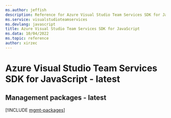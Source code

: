 ```yaml
---
ms.author: jeffish
description: Reference for Azure Visual Studio Team Services SDK for JavaScript
ms.service: visualstudioteamservices
ms.devlang: javascript
title: Azure Visual Studio Team Services SDK for JavaScript
ms.data: 10/04/2022
ms.topic: reference
author: xirzec
---
```

# Azure Visual Studio Team Services SDK for JavaScript - latest

## Management packages - latest
[!INCLUDE [mgmt-packages](visual-studio-team-services-mgmt-index.md)]